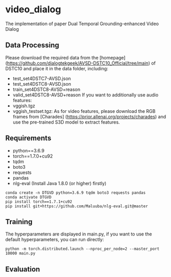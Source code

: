 # video_dialog

The implementation of paper Dual Temporal Grounding-enhanced Video Dialog

## Data Processing
Please download the required data from the [homepage] (https://github.com/dialogtekgeek/AVSD-DSTC10_Official/tree/main) of DSTC10 and place it in the data folder, including:
* test_set4DSTC7-AVSD.json
* test_set4DSTC8-AVSD.json
* train_set4DSTC8-AVSD+reason
* valid_set4DSTC8-AVSD+reason
If you want to additionally use audio features:
* vggish.tgz
* vggish_testset.tgz:
As for video features, please download the RGB frames from [Charades] (https://prior.allenai.org/projects/charades) and use the pre-trained S3D model to extract features.

## Requirements
* python==3.6.9
* torch==1.7.0+cu92
* tqdm
* boto3
* requests
* pandas
* nlg-eval (Install Java 1.8.0 (or higher) firstly)

```
conda create -n DTGVD python=3.6.9 tqdm boto3 requests pandas
conda activate DTGVD
pip install torch==1.7.1+cu92
pip install git+https://github.com/Maluuba/nlg-eval.git@master
```

## Training
The hyperparameters are displayed in main.py, if you want to use the default hyperparameters, you can run directly:
```
python -m torch.distributed.launch --nproc_per_node=2 --master_port 10000 main.py
```

## Evaluation








